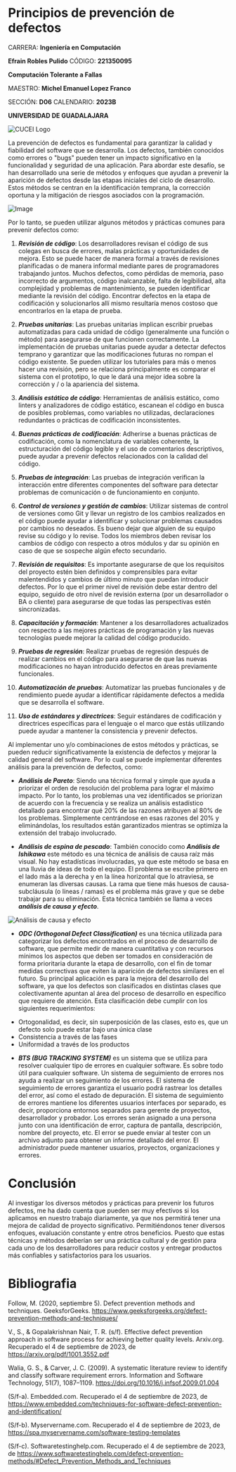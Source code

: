 # Principios de prevención de defectos

CARRERA: **Ingeniería en Computación**

**Efrain Robles Pulido** CÓDIGO: **221350095**

**Computación Tolerante a Fallas**

MAESTRO: **Michel Emanuel Lopez Franco**

SECCIÓN: **D06**    CALENDARIO: **2023B**

**UNIVERSIDAD DE GUADALAJARA**

![CUCEI Logo](https://static.wixstatic.com/media/689543_e867e5de31ce49e7a2c28f84eb1bacf8~mv2.png/v1/fill/w_560,h_150,al_c,q_85,usm_0.66_1.00_0.01,enc_auto/logoudggris.png)

La prevención de defectos es fundamental para garantizar la calidad y fiabilidad del software que se desarrolla. Los defectos, también conocidos como errores o "bugs" pueden tener un impacto significativo en la funcionalidad y seguridad de una aplicación. Para abordar este desafío, se han desarrollado una serie de métodos y enfoques que ayudan a prevenir la aparición de defectos desde las etapas iniciales del ciclo de desarrollo. Estos métodos se centran en la identificación temprana, la corrección oportuna y la mitigación de riesgos asociados con la programación. 

![Image](https://www.softwaretestinghelp.com/wp-content/qa/uploads/2017/10/Defect-Prevention.jpg)

Por lo tanto, se pueden utilizar algunos métodos y prácticas comunes para prevenir defectos como:

1. ***Revisión de código***: Los desarrolladores revisan el código de sus colegas en busca de errores, malas prácticas y oportunidades de mejora. Esto se puede hacer de manera formal a través de revisiones planificadas o de manera informal mediante pares de programadores trabajando juntos.
Muchos defectos, como pérdidas de memoria, paso incorrecto de argumentos, código inalcanzable, falta de legibilidad, alta complejidad y problemas de mantenimiento, se pueden identificar mediante la revisión del código.
Encontrar defectos en la etapa de codificación y solucionarlos allí mismo resultaría menos costoso que encontrarlos en la etapa de prueba.

1. ***Pruebas unitarias***: Las pruebas unitarias implican escribir pruebas automatizadas para cada unidad de código (generalmente una función o método) para asegurarse de que funcionen correctamente. La implementación de pruebas unitarias puede ayudar a detectar defectos temprano y garantizar que las modificaciones futuras no rompan el código existente.
Se pueden utilizar los tutoriales para más o menos hacer una revisión, pero se relaciona principalmente es comparar el sistema con el prototipo, lo que le dará una mejor idea sobre la corrección y / o la apariencia del sistema.

1. ***Análisis estático de código***: Herramientas de análisis estático, como linters y analizadores de código estático, escanean el código en busca de posibles problemas, como variables no utilizadas, declaraciones redundantes o prácticas de codificación inconsistentes.

1. ***Buenas prácticas de codificación***: Adherirse a buenas prácticas de codificación, como la nomenclatura de variables coherente, la estructuración del código legible y el uso de comentarios descriptivos, puede ayudar a prevenir defectos relacionados con la calidad del código.

1. ***Pruebas de integración***: Las pruebas de integración verifican la interacción entre diferentes componentes del software para detectar problemas de comunicación o de funcionamiento en conjunto.

1. ***Control de versiones y gestión de cambios***: Utilizar sistemas de control de versiones como Git y llevar un registro de los cambios realizados en el código puede ayudar a identificar y solucionar problemas causados por cambios no deseados.
Es bueno dejar que alguien de su equipo revise su código y lo revise. Todos los miembros deben revisar los cambios de código con respecto a otros módulos y dar su opinión en caso de que se sospeche algún efecto secundario.

1. ***Revisión de requisitos***: Es importante asegurarse de que los requisitos del proyecto estén bien definidos y comprensibles para evitar malentendidos y cambios de último minuto que puedan introducir defectos. 
Por lo que el primer nivel de revisión debe estar dentro del equipo, seguido de otro nivel de revisión externa (por un desarrollador o BA o cliente) para asegurarse de que todas las perspectivas estén sincronizadas.

1. ***Capacitación y formación***: Mantener a los desarrolladores actualizados con respecto a las mejores prácticas de programación y las nuevas tecnologías puede mejorar la calidad del código producido.

1. ***Pruebas de regresión***: Realizar pruebas de regresión después de realizar cambios en el código para asegurarse de que las nuevas modificaciones no hayan introducido defectos en áreas previamente funcionales.

1. ***Automatización de pruebas***: Automatizar las pruebas funcionales y de rendimiento puede ayudar a identificar rápidamente defectos a medida que se desarrolla el software.

1. ***Uso de estándares y directrices***: Seguir estándares de codificación y directrices específicas para el lenguaje o el marco que estás utilizando puede ayudar a mantener la consistencia y prevenir defectos.

Al implementar uno y/o combinaciones de estos métodos y prácticas, se pueden reducir significativamente la existencia de defectos y mejorar la calidad general del software. Por lo cual se puede implementar diferentes análisis para la prevención de defectos, como:

* ***Análisis de Pareto***: Siendo una técnica formal y simple que ayuda a priorizar el orden de resolución del problema para lograr el máximo impacto. Por lo tanto, los problemas una vez identificados se priorizan de acuerdo con la frecuencia y se realiza un análisis estadístico detallado para encontrar qué 20% de las razones atribuyen al 80% de los problemas. Simplemente centrándose en esas razones del 20% y eliminándolas, los resultados están garantizados mientras se optimiza la extensión del trabajo involucrado.

* ***Análisis de espina de pescado***: También conocido como ***Análisis de Ishikawa*** este método es una técnica de análisis de causa raíz más visual. No hay estadísticas involucradas, ya que este método se basa en una lluvia de ideas de todo el equipo.
El problema se escribe primero en el lado más a la derecha y en la línea horizontal que lo atraviesa, se enumeran las diversas causas. La rama que tiene más huesos de causa-subcláusula (o líneas / ramas) es el problema más grave y que se debe trabajar para su eliminación. Esta técnica también se llama a veces ***análisis de causa y efecto***.

![Análisis de causa y efecto](https://myservername.com/img/bug-defect-tracking/07/defect-prevention-methods-3.jpg)

* ***ODC (Orthogonal Defect Classification)*** es una técnica utilizada para categorizar los defectos encontrados en el proceso de desarrollo de software, que permite medir de manera cuantitativa y con recursos mínimos los aspectos que deben ser tomados en consideración de forma prioritaria durante la etapa de desarrollo, con el fin de tomar medidas correctivas que eviten la aparición de defectos similares en el futuro.
Su principal aplicación es para la mejora del desarrollo del software, ya que los defectos son clasificados en distintas clases que colectivamente apuntan al área del proceso de desarrollo en específico que requiere de atención.
Esta clasificación debe cumplir con los siguientes requerimientos:
- Ortogonalidad, es decir, sin superposición de las clases, esto es, que un defecto solo puede estar bajo una única clase
- Consistencia a través de las fases
- Uniformidad a través de los productos

* ***BTS (BUG TRACKING SYSTEM)*** es un sistema que se utiliza para resolver cualquier tipo de errores en cualquier software. Es sobre todo útil para cualquier software. Un sistema de seguimiento de errores nos ayuda a realizar un seguimiento de los errores. El sistema de seguimiento de errores garantiza
el usuario podrá rastrear los detalles del error, así como el estado de depuración.
El sistema de seguimiento de errores mantiene los diferentes usuarios interfaces por separado, es decir, proporciona entornos separados para gerente de proyectos, desarrollador y probador. Los errores serán asignado a una persona junto con una identificación de error, captura de pantalla, descripción, nombre del proyecto, etc. El error se puede enviar al tester con un archivo adjunto para obtener un informe detallado del error. El administrador puede mantener usuarios, proyectos, organizaciones y errores.

# Conclusión
Al investigar los diversos métodos y prácticas para prevenir los futuros defectos, me ha dado cuenta que pueden ser muy efectivos si los aplicamos en nuestro trabajo diariamente, ya que nos permitirá tener una mejora de calidad de proyecto significativo. Permitiéndonos tener diversos enfoques, evaluación constante y entre otros beneficios. Puesto que estas técnicas y métodos deberían ser una práctica cultural y de gestión para cada uno de los desarrolladores para reducir costos y entregar productos más confiables y satisfactorios para los usuarios.


# Bibliografia
Follow, M. (2020, septiembre 5). Defect prevention methods and techniques. GeeksforGeeks. https://www.geeksforgeeks.org/defect-prevention-methods-and-techniques/

V., S., & Gopalakrishnan Nair, T. R. (s/f). Effective defect prevention approach in software process for achieving better quality levels. Arxiv.org. Recuperado el 4 de septiembre de 2023, de https://arxiv.org/pdf/1001.3552.pdf

Walia, G. S., & Carver, J. C. (2009). A systematic literature review to identify and classify software requirement errors. Information and Software Technology, 51(7), 1087–1109. https://doi.org/10.1016/j.infsof.2009.01.004

(S/f-a). Embedded.com. Recuperado el 4 de septiembre de 2023, de https://www.embedded.com/techniques-for-software-defect-prevention-and-identification/

(S/f-b). Myservername.com. Recuperado el 4 de septiembre de 2023, de https://spa.myservername.com/software-testing-templates

(S/f-c). Softwaretestinghelp.com. Recuperado el 4 de septiembre de 2023, de https://www.softwaretestinghelp.com/defect-prevention-methods/#Defect_Prevention_Methods_and_Techniques
